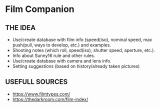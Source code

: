 # Film Companion

## THE IDEA
- Use/create database with film info (speed(iso), nominal speed, max push/pull, ways to develop, etc.) and examples.
- Shooting notes (which roll, speed(iso), shutter speed, aperture, etc.).
- Info about Sunny16 rule and other rules.
- Use/create database with camera and lens info.
- Setting suggestions (based on history/already taken pictures)


## USEFULL SOURCES
- https://www.filmtypes.com/
- https://thedarkroom.com/film-index/
